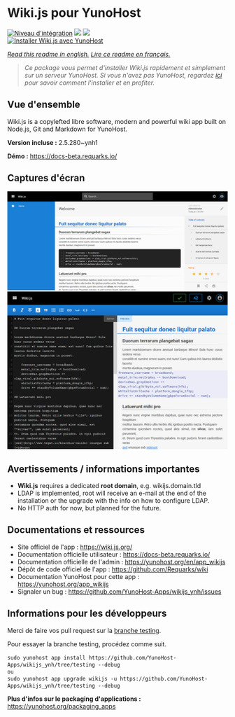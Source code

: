 # Wiki.js pour YunoHost

[![Niveau d'intégration](https://dash.yunohost.org/integration/wikijs.svg)](https://dash.yunohost.org/appci/app/wikijs) ![](https://ci-apps.yunohost.org/ci/badges/wikijs.status.svg) ![](https://ci-apps.yunohost.org/ci/badges/wikijs.maintain.svg)  
[![Installer Wiki.js avec YunoHost](https://install-app.yunohost.org/install-with-yunohost.svg)](https://install-app.yunohost.org/?app=wikijs)

*[Read this readme in english.](./README.md)*
*[Lire ce readme en français.](./README_fr.md)*

> *Ce package vous permet d'installer Wiki.js rapidement et simplement sur un serveur YunoHost.
Si vous n'avez pas YunoHost, regardez [ici](https://yunohost.org/#/install) pour savoir comment l'installer et en profiter.*

## Vue d'ensemble

Wiki.js is a copylefted libre software, modern and powerful wiki app built on Node.js, Git and Markdown for YunoHost.


**Version incluse :** 2.5.280~ynh1

**Démo :** https://docs-beta.requarks.io/

## Captures d'écran

![](./doc/screenshots/screenshot2.png)
![](./doc/screenshots/screenshot1.png)

## Avertissements / informations importantes

* **Wiki.js** requires a dedicated **root domain**, e.g. wikijs.domain.tld
* LDAP is implemented, root will receive an e-mail at the end of the installation or the upgrade with the info on how to configure LDAP.
* No HTTP auth for now, but planned for the future.

## Documentations et ressources

* Site officiel de l'app : https://wiki.js.org/
* Documentation officielle utilisateur : https://docs-beta.requarks.io/
* Documentation officielle de l'admin : https://yunohost.org/en/app_wikijs
* Dépôt de code officiel de l'app : https://github.com/Requarks/wiki
* Documentation YunoHost pour cette app : https://yunohost.org/app_wikijs
* Signaler un bug : https://github.com/YunoHost-Apps/wikijs_ynh/issues

## Informations pour les développeurs

Merci de faire vos pull request sur la [branche testing](https://github.com/YunoHost-Apps/wikijs_ynh/tree/testing).

Pour essayer la branche testing, procédez comme suit.
```
sudo yunohost app install https://github.com/YunoHost-Apps/wikijs_ynh/tree/testing --debug
ou
sudo yunohost app upgrade wikijs -u https://github.com/YunoHost-Apps/wikijs_ynh/tree/testing --debug
```

**Plus d'infos sur le packaging d'applications :** https://yunohost.org/packaging_apps
